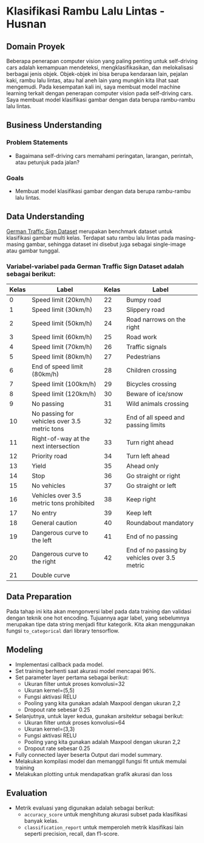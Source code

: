 # Klasifikasi Rambu Lalu Lintas - Husnan

## Domain Proyek

Beberapa penerapan computer vision yang paling penting untuk self-driving cars adalah kemampuan mendeteksi, mengklasifikasikan, dan melokalisasi berbagai jenis objek. Objek-objek ini bisa berupa kendaraan lain, pejalan kaki, rambu lalu lintas, atau hal aneh lain yang mungkin kita lihat saat mengemudi.
Pada kesempatan kali ini, saya membuat model machine learning terkait dengan penerapan computer vision pada self-driving cars. Saya membuat model klasifikasi gambar dengan data berupa rambu-rambu lalu lintas.

## Business Understanding

### Problem Statements
- Bagaimana self-driving cars memahami peringatan, larangan, perintah, atau petunjuk pada jalan?

### Goals
- Membuat model klasifikasi gambar dengan data berupa rambu-rambu lalu lintas.

## Data Understanding
[German Traffic Sign Dataset](https://www.kaggle.com/datasets/saadhaxxan/germantrafficsigns) merupakan benchmark dataset untuk klasifikasi gambar multi kelas. Terdapat satu rambu lalu lintas pada masing-masing gambar, sehingga dataset ini disebut juga sebagai single-image atau gambar tunggal.

### Variabel-variabel pada German Traffic Sign Dataset adalah sebagai berikut:
|Kelas |Label                                        |Kelas   |Label                                         | 
|------|---------------------------------------------|--------|----------------------------------------------|
|0   	 |Speed limit (20km/h)   	                     |22   	  |Bumpy road   	                               |
|1   	 |Speed limit (30km/h)   	                     |23   	  |Slippery road   	                             |
|2   	 |Speed limit (50km/h)   	                     |24   	  |Road narrows on the right   	                 |
|3   	 |Speed limit (60km/h)   	                     |25   	  |Road work   	                                 |
|4   	 |Speed limit (70km/h)   	                     |26   	  |Traffic signals   	                           |
|5   	 |Speed limit (80km/h)   	                     |27   	  |Pedestrians   	                               |
|6   	 |End of speed limit (80km/h)                  |28   	  |Children crossing   	                         |
|7   	 |Speed limit (100km/h)   	                   |29   	  |Bicycles crossing   	                         |
|8   	 |Speed limit (120km/h)   	                   |30   	  |Beware of ice/snow   	                       |
|9   	 |No passing   	                               |31   	  |Wild animals crossing   	                     |
|10    |No passing for vehicles over 3.5 metric tons |32   	  |End of all speed and passing limits   	       |
|11    |Right-of-way at the next intersection   	   |33   	  |Turn right ahead   	                         |
|12    |Priority road   	                           |34   	  |Turn left ahead   	                           |
|13    |Yield   	                                   |35   	  |Ahead only   	                               |
|14    |Stop   	                                     |36   	  |Go straight or right   	                     |
|15    |No vehicles   	                             |37   	  |Go straight or left   	                       |
|16    |Vehicles over 3.5 metric tons prohibited   	 |38   	  |Keep right   	                               |
|17    |No entry   	                                 |39   	  |Keep left   	                                 |
|18    |General caution   	                         |40   	  |Roundabout mandatory   	                     |
|19    |Dangerous curve to the left   	             |41   	  |End of no passing   	                         |
|20    |Dangerous curve to the right   	             |42   	  |End of no passing by vehicles over 3.5 metric |
|21    |Double curve   	                             |   	    |   	                                         |


## Data Preparation
Pada tahap ini kita akan mengonversi label pada data training dan validasi dengan teknik one hot encoding. Tujuannya agar label, yang sebelumnya merupakan tipe data string menjadi fitur kategorik. Kita akan menggunakan fungsi `to_categorical` dari library tensorflow.

## Modeling
- Implementasi callback pada model. 
- Set training berhenti saat akurasi model mencapai 96%. 
- Set parameter layer pertama sebagai berikut:
  - Ukuran filter untuk proses konvolusi=32
  - Ukuran kernel=(5,5)
  - Fungsi aktivasi RELU
  - Pooling yang kita gunakan adalah Maxpool dengan ukuran 2,2
  - Dropout rate sebesar 0.25
- Selanjutnya, untuk layer kedua, gunakan arsitektur sebagai berikut:
  - Ukuran filter untuk proses konvolusi=64
  - Ukuran kernel=(3,3)
  - Fungsi aktivasi RELU
  - Pooling yang kita gunakan adalah Maxpool dengan ukuran 2,2
  - Dropout rate sebesar 0.25
- Fully connected layer beserta Output dari model summary.
- Melakukan kompilasi model dan memanggil fungsi fit untuk memulai training
- Melakukan plotting untuk mendapatkan grafik akurasi dan loss

## Evaluation
- Metrik evaluasi yang digunakan adalah sebagai berikut:
  - `accuracy_score` untuk menghitung akurasi subset pada klasifikasi banyak kelas.
  - `classification_report` untuk memperoleh metrik klasifikasi lain seperti precision, recall, dan f1-score.
